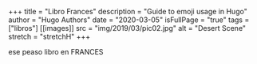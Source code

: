 +++
title = "Libro Frances"
description = "Guide to emoji usage in Hugo"
author = "Hugo Authors"
date = "2020-03-05"
isFullPage = "true"
tags = ["libros"]
[[images]]
  src = "img/2019/03/pic02.jpg"
  alt = "Desert Scene"
  stretch = "stretchH"
+++

ese peaso libro en FRANCES